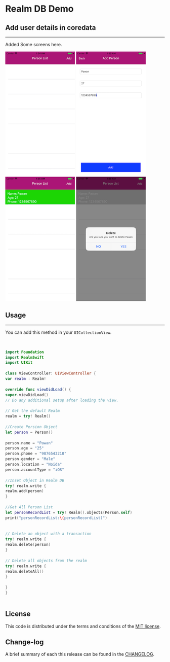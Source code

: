 
Realm DB Demo
=========

## Add user details in coredata
------------
 Added Some screens here.
 
![](https://github.com/pawankv89/Realm-DB-Demo/blob/master/images/screen_1.png)
![](https://github.com/pawankv89/Realm-DB-Demo/blob/master/images/screen_2.png)
![](https://github.com/pawankv89/Realm-DB-Demo/blob/master/images/screen_3.png)
![](https://github.com/pawankv89/Realm-DB-Demo/blob/master/images/screen_4.png)


## Usage
------------
 You can add this method in your `UICollectionView`.


```objective-c

```

```swift

import Foundation
import RealmSwift
import UIKit

class ViewController: UIViewController {
var realm : Realm!

override func viewDidLoad() {
super.viewDidLoad()
// Do any additional setup after loading the view.

// Get the default Realm
realm = try! Realm()

//Create Persion Object
let person = Person()

person.name = "Pawan"
person.age = "25"
person.phone = "9876543210"
person.gender = "Male"
person.location = "Noida"
person.accountType = "iOS"

//Inset Object in Realm DB
try! realm.write {
realm.add(person)
}

//Get All Person List
let personRecordList = try! Realm().objects(Person.self)
print("personRecordList:\(personRecordList)")


// Delete an object with a transaction
try! realm.write {
realm.delete(person)
}

// Delete all objects from the realm
try! realm.write {
realm.deleteAll()
}

}
}



```

## License

This code is distributed under the terms and conditions of the [MIT license](LICENSE).

## Change-log

A brief summary of each this release can be found in the [CHANGELOG](CHANGELOG.mdown). 

